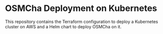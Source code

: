 # OSMCha Deployment on Kubernetes

This repository contains the Terraform configuration to deploy a Kubernetes cluster on AWS and a Helm chart to deploy OSMCha on it.